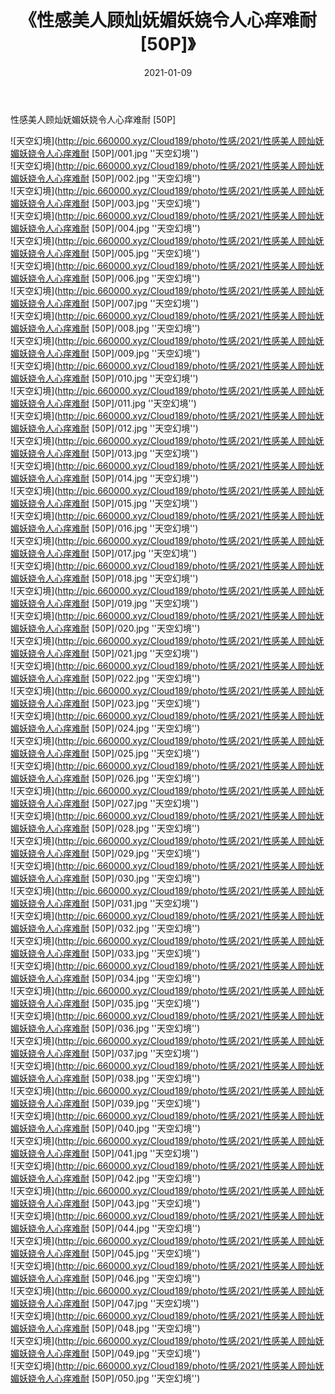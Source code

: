 ﻿---
layout: post
title:  《性感美人顾灿妩媚妖娆令人心痒难耐 [50P]》
date:   2021-01-09
img: http://pic.660000.xyz/Cloud189/photo/性感/2021/性感美人顾灿妩媚妖娆令人心痒难耐 [50P]/000.jpg
categories: [美女, 性感, 泳衣]
---

性感美人顾灿妩媚妖娆令人心痒难耐 [50P]



![天空幻境](http://pic.660000.xyz/Cloud189/photo/性感/2021/性感美人顾灿妩媚妖娆令人心痒难耐 [50P]/001.jpg ''天空幻境'') <br>
![天空幻境](http://pic.660000.xyz/Cloud189/photo/性感/2021/性感美人顾灿妩媚妖娆令人心痒难耐 [50P]/002.jpg ''天空幻境'') <br>
![天空幻境](http://pic.660000.xyz/Cloud189/photo/性感/2021/性感美人顾灿妩媚妖娆令人心痒难耐 [50P]/003.jpg ''天空幻境'') <br>
![天空幻境](http://pic.660000.xyz/Cloud189/photo/性感/2021/性感美人顾灿妩媚妖娆令人心痒难耐 [50P]/004.jpg ''天空幻境'') <br>
![天空幻境](http://pic.660000.xyz/Cloud189/photo/性感/2021/性感美人顾灿妩媚妖娆令人心痒难耐 [50P]/005.jpg ''天空幻境'') <br>
![天空幻境](http://pic.660000.xyz/Cloud189/photo/性感/2021/性感美人顾灿妩媚妖娆令人心痒难耐 [50P]/006.jpg ''天空幻境'') <br>
![天空幻境](http://pic.660000.xyz/Cloud189/photo/性感/2021/性感美人顾灿妩媚妖娆令人心痒难耐 [50P]/007.jpg ''天空幻境'') <br>
![天空幻境](http://pic.660000.xyz/Cloud189/photo/性感/2021/性感美人顾灿妩媚妖娆令人心痒难耐 [50P]/008.jpg ''天空幻境'') <br>
![天空幻境](http://pic.660000.xyz/Cloud189/photo/性感/2021/性感美人顾灿妩媚妖娆令人心痒难耐 [50P]/009.jpg ''天空幻境'') <br>
![天空幻境](http://pic.660000.xyz/Cloud189/photo/性感/2021/性感美人顾灿妩媚妖娆令人心痒难耐 [50P]/010.jpg ''天空幻境'') <br>
![天空幻境](http://pic.660000.xyz/Cloud189/photo/性感/2021/性感美人顾灿妩媚妖娆令人心痒难耐 [50P]/011.jpg ''天空幻境'') <br>
![天空幻境](http://pic.660000.xyz/Cloud189/photo/性感/2021/性感美人顾灿妩媚妖娆令人心痒难耐 [50P]/012.jpg ''天空幻境'') <br>
![天空幻境](http://pic.660000.xyz/Cloud189/photo/性感/2021/性感美人顾灿妩媚妖娆令人心痒难耐 [50P]/013.jpg ''天空幻境'') <br>
![天空幻境](http://pic.660000.xyz/Cloud189/photo/性感/2021/性感美人顾灿妩媚妖娆令人心痒难耐 [50P]/014.jpg ''天空幻境'') <br>
![天空幻境](http://pic.660000.xyz/Cloud189/photo/性感/2021/性感美人顾灿妩媚妖娆令人心痒难耐 [50P]/015.jpg ''天空幻境'') <br>
![天空幻境](http://pic.660000.xyz/Cloud189/photo/性感/2021/性感美人顾灿妩媚妖娆令人心痒难耐 [50P]/016.jpg ''天空幻境'') <br>
![天空幻境](http://pic.660000.xyz/Cloud189/photo/性感/2021/性感美人顾灿妩媚妖娆令人心痒难耐 [50P]/017.jpg ''天空幻境'') <br>
![天空幻境](http://pic.660000.xyz/Cloud189/photo/性感/2021/性感美人顾灿妩媚妖娆令人心痒难耐 [50P]/018.jpg ''天空幻境'') <br>
![天空幻境](http://pic.660000.xyz/Cloud189/photo/性感/2021/性感美人顾灿妩媚妖娆令人心痒难耐 [50P]/019.jpg ''天空幻境'') <br>
![天空幻境](http://pic.660000.xyz/Cloud189/photo/性感/2021/性感美人顾灿妩媚妖娆令人心痒难耐 [50P]/020.jpg ''天空幻境'') <br>
![天空幻境](http://pic.660000.xyz/Cloud189/photo/性感/2021/性感美人顾灿妩媚妖娆令人心痒难耐 [50P]/021.jpg ''天空幻境'') <br>
![天空幻境](http://pic.660000.xyz/Cloud189/photo/性感/2021/性感美人顾灿妩媚妖娆令人心痒难耐 [50P]/022.jpg ''天空幻境'') <br>
![天空幻境](http://pic.660000.xyz/Cloud189/photo/性感/2021/性感美人顾灿妩媚妖娆令人心痒难耐 [50P]/023.jpg ''天空幻境'') <br>
![天空幻境](http://pic.660000.xyz/Cloud189/photo/性感/2021/性感美人顾灿妩媚妖娆令人心痒难耐 [50P]/024.jpg ''天空幻境'') <br>
![天空幻境](http://pic.660000.xyz/Cloud189/photo/性感/2021/性感美人顾灿妩媚妖娆令人心痒难耐 [50P]/025.jpg ''天空幻境'') <br>
![天空幻境](http://pic.660000.xyz/Cloud189/photo/性感/2021/性感美人顾灿妩媚妖娆令人心痒难耐 [50P]/026.jpg ''天空幻境'') <br>
![天空幻境](http://pic.660000.xyz/Cloud189/photo/性感/2021/性感美人顾灿妩媚妖娆令人心痒难耐 [50P]/027.jpg ''天空幻境'') <br>
![天空幻境](http://pic.660000.xyz/Cloud189/photo/性感/2021/性感美人顾灿妩媚妖娆令人心痒难耐 [50P]/028.jpg ''天空幻境'') <br>
![天空幻境](http://pic.660000.xyz/Cloud189/photo/性感/2021/性感美人顾灿妩媚妖娆令人心痒难耐 [50P]/029.jpg ''天空幻境'') <br>
![天空幻境](http://pic.660000.xyz/Cloud189/photo/性感/2021/性感美人顾灿妩媚妖娆令人心痒难耐 [50P]/030.jpg ''天空幻境'') <br>
![天空幻境](http://pic.660000.xyz/Cloud189/photo/性感/2021/性感美人顾灿妩媚妖娆令人心痒难耐 [50P]/031.jpg ''天空幻境'') <br>
![天空幻境](http://pic.660000.xyz/Cloud189/photo/性感/2021/性感美人顾灿妩媚妖娆令人心痒难耐 [50P]/032.jpg ''天空幻境'') <br>
![天空幻境](http://pic.660000.xyz/Cloud189/photo/性感/2021/性感美人顾灿妩媚妖娆令人心痒难耐 [50P]/033.jpg ''天空幻境'') <br>
![天空幻境](http://pic.660000.xyz/Cloud189/photo/性感/2021/性感美人顾灿妩媚妖娆令人心痒难耐 [50P]/034.jpg ''天空幻境'') <br>
![天空幻境](http://pic.660000.xyz/Cloud189/photo/性感/2021/性感美人顾灿妩媚妖娆令人心痒难耐 [50P]/035.jpg ''天空幻境'') <br>
![天空幻境](http://pic.660000.xyz/Cloud189/photo/性感/2021/性感美人顾灿妩媚妖娆令人心痒难耐 [50P]/036.jpg ''天空幻境'') <br>
![天空幻境](http://pic.660000.xyz/Cloud189/photo/性感/2021/性感美人顾灿妩媚妖娆令人心痒难耐 [50P]/037.jpg ''天空幻境'') <br>
![天空幻境](http://pic.660000.xyz/Cloud189/photo/性感/2021/性感美人顾灿妩媚妖娆令人心痒难耐 [50P]/038.jpg ''天空幻境'') <br>
![天空幻境](http://pic.660000.xyz/Cloud189/photo/性感/2021/性感美人顾灿妩媚妖娆令人心痒难耐 [50P]/039.jpg ''天空幻境'') <br>
![天空幻境](http://pic.660000.xyz/Cloud189/photo/性感/2021/性感美人顾灿妩媚妖娆令人心痒难耐 [50P]/040.jpg ''天空幻境'') <br>
![天空幻境](http://pic.660000.xyz/Cloud189/photo/性感/2021/性感美人顾灿妩媚妖娆令人心痒难耐 [50P]/041.jpg ''天空幻境'') <br>
![天空幻境](http://pic.660000.xyz/Cloud189/photo/性感/2021/性感美人顾灿妩媚妖娆令人心痒难耐 [50P]/042.jpg ''天空幻境'') <br>
![天空幻境](http://pic.660000.xyz/Cloud189/photo/性感/2021/性感美人顾灿妩媚妖娆令人心痒难耐 [50P]/043.jpg ''天空幻境'') <br>
![天空幻境](http://pic.660000.xyz/Cloud189/photo/性感/2021/性感美人顾灿妩媚妖娆令人心痒难耐 [50P]/044.jpg ''天空幻境'') <br>
![天空幻境](http://pic.660000.xyz/Cloud189/photo/性感/2021/性感美人顾灿妩媚妖娆令人心痒难耐 [50P]/045.jpg ''天空幻境'') <br>
![天空幻境](http://pic.660000.xyz/Cloud189/photo/性感/2021/性感美人顾灿妩媚妖娆令人心痒难耐 [50P]/046.jpg ''天空幻境'') <br>
![天空幻境](http://pic.660000.xyz/Cloud189/photo/性感/2021/性感美人顾灿妩媚妖娆令人心痒难耐 [50P]/047.jpg ''天空幻境'') <br>
![天空幻境](http://pic.660000.xyz/Cloud189/photo/性感/2021/性感美人顾灿妩媚妖娆令人心痒难耐 [50P]/048.jpg ''天空幻境'') <br>
![天空幻境](http://pic.660000.xyz/Cloud189/photo/性感/2021/性感美人顾灿妩媚妖娆令人心痒难耐 [50P]/049.jpg ''天空幻境'') <br>
![天空幻境](http://pic.660000.xyz/Cloud189/photo/性感/2021/性感美人顾灿妩媚妖娆令人心痒难耐 [50P]/050.jpg ''天空幻境'') <br>